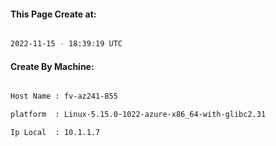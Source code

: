 
   
#### This Page Create at:

```bash

2022-11-15 - 18:39:19 UTC

```

#### Create By Machine:

```bash

Host Name : fv-az241-855

platform  : Linux-5.15.0-1022-azure-x86_64-with-glibc2.31

Ip Local  : 10.1.1.7

```

